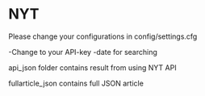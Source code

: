 # NYT

Please change your configurations  in config/settings.cfg


 -Change to your API-key
 -date for searching

api_json folder contains result from using NYT API

fullarticle_json contains full JSON article

